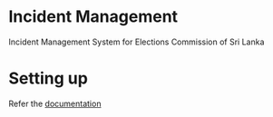 # Incident Management

Incident Management System for Elections Commission of Sri Lanka

# Setting up

Refer the [documentation](https://eclk.github.io/IncidentManagement)

